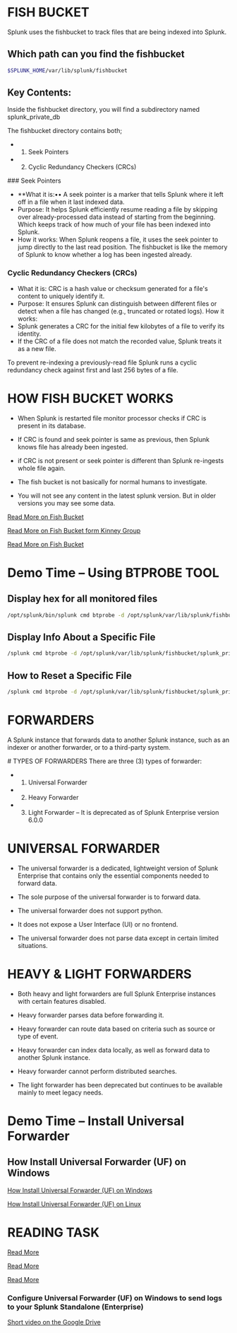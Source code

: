 # FISH BUCKET
Splunk uses the fishbucket to track files that are being indexed into Splunk. 
## Which path can you find the fishbucket
```bash
$SPLUNK_HOME/var/lib/splunk/fishbucket
```
## Key Contents:
Inside the fishbucket directory, you will find a subdirectory named splunk_private_db

The fishbucket directory contains both;
- 1. Seek Pointers  
- 2. Cyclic Redundancy Checkers (CRCs)

### Seek Pointers
- **What it is:•• A seek pointer is a marker that tells Splunk where it left off in a file when it last indexed data.
- Purpose: It helps Splunk efficiently resume reading a file by skipping over already-processed data instead of starting from the beginning. Which keeps track of how much of your file has been indexed into Splunk.
- How it works: When Splunk reopens a file, it uses the seek pointer to jump directly to the last read position.
The fishbucket is like the memory of Splunk to know whether a log has been ingested already.

### Cyclic Redundancy Checkers (CRCs)
- What it is: CRC is a hash value or checksum generated for a file's content to uniquely identify it.
- Purpose: It ensures Splunk can distinguish between different files or detect when a file has changed (e.g., truncated or rotated logs).
How it works:
- Splunk generates a CRC for the initial few kilobytes of a file to verify its identity.
- If the CRC of a file does not match the recorded value, Splunk treats it as a new file.

To prevent re-indexing a previously-read file Splunk runs a cyclic redundancy check against first and last 256 bytes of a file.

# HOW FISH BUCKET WORKS
- When Splunk is restarted file monitor processor checks if CRC is present in its database.

- If CRC is found and seek pointer is same as previous, then Splunk knows file has already been ingested.

- if CRC is not present or seek pointer is different than Splunk re-ingests whole file again. 

- The fish bucket is not basically for normal humans to investigate. 

- You will not see any content in the latest splunk version. But in older versions you may see some data.

[Read More on Fish Bucket](https://docs.splunk.com/Splexicon:Fishbucket)

[Read More on Fish Bucket form Kinney Group](https://kinneygroup.com/blog/splunk-fishbucket/#:~:text=What%20is%20Fishbucket?,inputstatus%20%5B%2Dinput%20%7C%20%2Dtype%5D)

[Read More on Fish Bucket](https://docs.splunk.com/Documentation/Splunk/latest/Troubleshooting/CommandlinetoolsforusewithSupport?_gl=1*1uuezc0*_ga*MTAwMjEyNDg3My4xNjk2NTE2OTQ1*_ga_GS7YF8S63Y*MTcwMjIyMDk1OS43OC4xLjE3MDIyMjA5NzQuNDUuMC4w*_ga_5EPM2P39FV*MTcwMjIxODE1NS43MC4xLjE3MDIyMjA5NzUuMC4wLjA.&_ga=2.35428706.299005456.1701735897-1002124873.1696516945#btprobe)

# Demo Time – Using BTPROBE TOOL
## Display hex for all monitored files
```bash
/opt/splunk/bin/splunk cmd btprobe -d /opt/splunk/var/lib/splunk/fishbucket/splunk_private_db/ -k ALL –validate
```
## Display Info About a Specific File
```bash
/splunk cmd btprobe -d /opt/splunk/var/lib/splunk/fishbucket/splunk_private_db/ --file /home/splunk/data/sales.log –validate
```
## How to Reset a Specific File
```bash
/splunk cmd btprobe -d /opt/splunk/var/lib/splunk/fishbucket/splunk_private_db/ --file /home/splunk/data/sales.log --reset
```

# FORWARDERS

A Splunk instance that forwards data to another Splunk instance, such as an indexer or another forwarder, or to a third-party system.

# TYPES OF FORWARDERS
There are three (3) types of forwarder:
- 1. Universal Forwarder
- 2. Heavy Forwarder
- 3. Light Forwarder – It is deprecated as of Splunk Enterprise version 6.0.0

# UNIVERSAL FORWARDER
- The universal forwarder is a dedicated, lightweight version of Splunk Enterprise that contains only the essential components needed to forward data.

- The sole purpose of the universal forwarder is to forward data.

- The universal forwarder does not support python. 

- It does not expose a User Interface (UI) or no frontend.

- The universal forwarder does not parse data except in certain limited situations.

# HEAVY & LIGHT FORWARDERS
- Both heavy and light forwarders are full Splunk Enterprise instances with certain features disabled.

- Heavy forwarder parses data before forwarding it.

- Heavy forwarder can route data based on criteria such as source or type of event.

- Heavy forwarder can index data locally, as well as forward data to another Splunk instance.

- Heavy forwarder cannot perform distributed searches.

- The light forwarder has been deprecated but continues to be available mainly to meet legacy needs.

# Demo Time – Install Universal Forwarder
## How Install Universal Forwarder (UF) on Windows
[How Install Universal Forwarder (UF) on Windows](https://docs.splunk.com/Documentation/Forwarder/9.3.1/Forwarder/InstallaWindowsuniversalforwarderfromaninstaller)

[How Install Universal Forwarder (UF) on Linux](https://docs.splunk.com/Documentation/Forwarder/9.3.1/Forwarder/Installanixuniversalforwarder#Next_steps)


# READING TASK
[Read More](https://docs.splunk.com/Documentation/Splunk/latest/Forwarding/Typesofforwarders)

[Read More](https://docs.splunk.com/Splexicon:Universalforwarder)

[Read More](https://docs.splunk.com/Documentation/Forwarder/latest/Forwarder/Installtheuniversalforwardersoftware)

### Configure Universal Forwarder (UF) on Windows to send logs to your Splunk Standalone (Enterprise)
[Short video on the Google Drive](https://drive.google.com/drive/u/0/folders/1-6w5dY043Yva4CxdKu8_99OMtuDUPQCZ)





